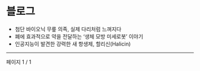 # 블로그

- 첨단 바이오닉 무릎 의족, 실제 다리처럼 느껴지다
- 폐에 효과적으로 약을 전달하는 ‘생체 모방 미세로봇’ 이야기
- 인공지능이 발견한 강력한 새 항생제, 할리신(Halicin)

---
페이지 1 / 1